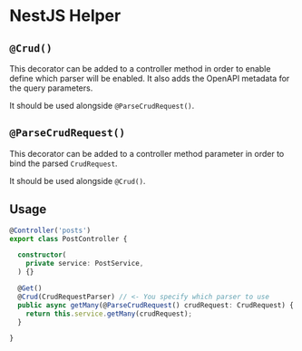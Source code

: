 # NestJS Helper

## `@Crud()`

This decorator can be added to a controller method in order to enable define which parser will be enabled.
It also adds the OpenAPI metadata for the query parameters.

It should be used alongside `@ParseCrudRequest()`.

## `@ParseCrudRequest()`

This decorator can be added to a controller method parameter in order to bind the parsed `CrudRequest`.

It should be used alongside `@Crud()`.

## Usage

```ts
@Controller('posts')
export class PostController {

  constructor(
    private service: PostService,
  ) {}

  @Get()
  @Crud(CrudRequestParser) // <- You specify which parser to use
  public async getMany(@ParseCrudRequest() crudRequest: CrudRequest) { // <- The request query will be automatically parsed
    return this.service.getMany(crudRequest);
  }

}
```
